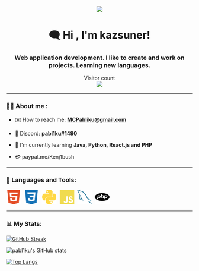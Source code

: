 <div id="header" align="center">
    <img src="https://i.pinimg.com/originals/37/4a/9c/374a9ce6182b7a8aafd8c6ea6b698ff3.gif">
    <h1 align="center"> 🗨 Hi , I'm kazsuner! </h1>
    <h3 align="center">Web application development. I like to create and work on projects. Learning new languages. </h3>
   
   Visitor count<br>
  <img src="https://profile-counter.glitch.me/pabl1ku/count.svg" />
</div>

---

### 👨‍💻 About me : 

- ✉️ How to reach me: **MCPabliku@gmail.com**

- 👾 Discord: **pabl1ku#1490**

- 📖 I'm currently learning **Java, Python, React.js and PHP**
    
- 💳 paypal.me/Kenj1bush

---

<div align="left">
    <h3> 🔨 Languages and Tools:</h3>
    <div>
        <img src="https://github.com/devicons/devicon/blob/master/icons/html5/html5-plain.svg" title="HTML5" alt="HTML" width="40" height="40"/>&nbsp;
        <img src="https://github.com/devicons/devicon/blob/master/icons/css3/css3-plain.svg" title="css3" alt="css3" width="40" height="40"/>&nbsp;
        <img src="https://github.com/devicons/devicon/blob/master/icons/python/python-plain.svg" title="PYTHON" alt="PYTHON" width="40" height="40"/>&nbsp;
        <img src="https://github.com/devicons/devicon/blob/master/icons/javascript/javascript-plain.svg" title="javascript" alt="javascript" width="40" height="40"/>&nbsp;
        <img src="https://github.com/devicons/devicon/blob/master/icons/mysql/mysql-plain.svg" title="sql" alt="sql" width="40" height="40"/>&nbsp;
        <img src="https://github.com/devicons/devicon/blob/master/icons/php/php-plain.svg" title="php" alt="php" width="40" height="40"/>&nbsp;
    </div>
</div>

---

### 📊 My Stats:

[![GitHub Streak](https://streak-stats.demolab.com?user=pabl1ku&theme=dark&hide_border=false&date_format=j%20M%5B%20Y%5D&mode=weekly)](https://git.io/streak-stats)
    
![pabl1ku's GitHub stats](https://github-readme-stats.vercel.app/api?username=pabl1ku&show_icons=true&theme=dark)

[![Top Langs](https://github-readme-stats.vercel.app/api/top-langs/?username=pabl1ku&theme=dark)](https://github.com/anuraghazra/github-readme-stats)







